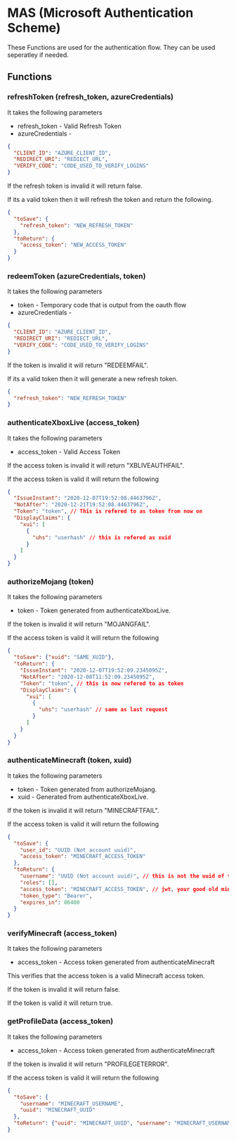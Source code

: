 # MAS (Microsoft Authentication Scheme)

These Functions are used for the authentication flow. They can be used seperatley if needed.

## Functions

### refreshToken (refresh_token, azureCredentials)

It takes the following parameters

- refresh_token - Valid Refresh Token
- azureCredentials -

```json
{
  "CLIENT_ID": "AZURE_CLIENT_ID",
  "REDIRECT_URI": "REDIECT_URL",
  "VERIFY_CODE": "CODE_USED_TO_VERIFY_LOGINS"
}
```

If the refresh token is invalid it will return false.

If its a valid token then it will refresh the token and return the following.

```json
{
  "toSave": {
    "refresh_token": "NEW_REFRESH_TOKEN"
  },
  "toReturn": {
    "access_token": "NEW_ACCESS_TOKEN"
  }
}
```

### redeemToken (azureCredentials, token)

It takes the following parameters

- token - Temporary code that is output from the oauth flow
- azureCredentials -

```json
{
  "CLIENT_ID": "AZURE_CLIENT_ID",
  "REDIRECT_URI": "REDIECT_URL",
  "VERIFY_CODE": "CODE_USED_TO_VERIFY_LOGINS"
}
```

If the token is invalid it will return "REDEEMFAIL".

If its a valid token then it will generate a new refresh token.

```json
{
  "refresh_token": "NEW_REFRESH_TOKEN"
}
```

### authenticateXboxLive (access_token)

It takes the following parameters

- access_token - Valid Access Token

If the access token is invalid it will return "XBLIVEAUTHFAIL".

If the access token is valid it will return the following

```json
{
  "IssueInstant": "2020-12-07T19:52:08.4463796Z",
  "NotAfter": "2020-12-21T19:52:08.4463796Z",
  "Token": "token", // This is refered to as token from now on
  "DisplayClaims": {
    "xui": [
      {
        "uhs": "userhash" // this is refered as xuid
      }
    ]
  }
}
```

### authorizeMojang (token)

It takes the following parameters

- token - Token generated from authenticateXboxLive.

If the token is invalid it will return "MOJANGFAIL".

If the access token is valid it will return the following

```json
{
  "toSave": {"xuid": "SAME_XUID"},
  "toReturn": {
    "IssueInstant": "2020-12-07T19:52:09.2345095Z",
    "NotAfter": "2020-12-08T11:52:09.2345095Z",
    "Token": "token", // this is now refered to as token
    "DisplayClaims": {
      "xui": [
        {
          "uhs": "userhash" // same as last request
        }
      ]
    }
  }
}
```

### authenticateMinecraft (token, xuid)

It takes the following parameters

- token - Token generated from authorizeMojang.
- xuid - Generated from authenticateXboxLive.

If the token is invalid it will return "MINECRAFTFAIL".

If the access token is valid it will return the following

```json
{
  "toSave": {
    "user_id": "UUID (Not account uuid)",
    "access_token": "MINECRAFT_ACCESS_TOKEN"
  },
  "toReturn": {
    "username": "UUID (Not account uuid)", // this is not the uuid of the account
    "roles": [],
    "access_token": "MINECRAFT_ACCESS_TOKEN", // jwt, your good old minecraft access token
    "token_type": "Bearer",
    "expires_in": 86400
  }
}
```

### verifyMinecraft (access_token)

It takes the following parameters

- access_token - Access token generated from authenticateMinecraft

This verifies that the access token is a valid Minecraft access token.

If the token is invalid it will return false.

If the token is valid it will return true.

### getProfileData (access_token)

It takes the following parameters

- access_token - Access token generated from authenticateMinecraft

If the token is invalid it will return "PROFILEGETERROR".

If the access token is valid it will return the following

```json
{
  "toSave": {
    "username": "MINECRAFT_USERNAME",
    "uuid": "MINECRAFT_UUID"
  },
  "toReturn": {"uuid": "MINECRAFT_UUID", "username": "MINECRAFT_USERNAME"}
}
```
